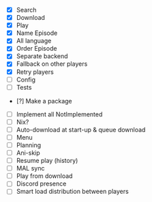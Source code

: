 - [X] Search
- [X] Download
- [X] Play
- [X] Name Episode
- [X] All language
- [X] Order Episode
- [X] Separate backend
- [X] Fallback on other players
- [X] Retry players
- [ ] Config
- [ ] Tests
- [?] Make a package
- [ ] Implement all NotImplemented
- [ ] Nix?
- [ ] Auto-download at start-up & queue download
- [ ] Menu
- [ ] Planning
- [ ] Ani-skip
- [ ] Resume play (history)
- [ ] MAL sync
- [ ] Play from download
- [ ] Discord presence
- [ ] Smart load distribution between players
